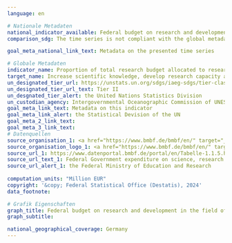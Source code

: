 ```yaml
---
language: en    

# Nationale Metadaten    
national_indicator_available: Federal budget on research and development in the field of coastal, ocean and polar science, geoscience    
comparison_sdg: The time series is not compliant with the global metadata, but provides additional information.    

goal_meta_national_link_text: Metadata on the presented time series    

# Globale Metadaten    
indicator_name: Proportion of total research budget allocated to research in the field of marine technology    
target_name: Increase scientific knowledge, develop research capacity and transfer marine technology, taking into account the Intergovernmental Oceanographic Commission Criteria and Guidelines on the Transfer of Marine Technology, in order to improve ocean health and to enhance the contribution of marine biodiversity to the development of developing countries, in particular small island developing States and least developed countries    
un_designated_tier_url: https://unstats.un.org/sdgs/iaeg-sdgs/tier-classification/    
un_designated_tier_url_text: Tier II    
un_desgnated_tier_alert: the United Nations Statistics Division    
un_custodian_agency: Intergovernmental Oceanographic Commission of UNESCO (IOC-UNESCO)    
goal_meta_link_text: Metadata on this indicator    
goal_meta_link_alert: the Statistical Devision of the UN    
goal_meta_2_link_text:     
goal_meta_3_link_text:         
# Datenquellen
source_organisation_1: <a href="https://www.bmbf.de/bmbf/en/" target="_blank" onclick="return confirm_alert('the Federal Ministry of Education and Research','En');"> Federal Ministry of Education and Research </a>
source_organisation_logo_1: <a href="https://www.bmbf.de/bmbf/en/" target="_blank" onclick="return confirm_alert('the Federal Ministry of Education and Research','En');"><img src="https://sdg-indikatoren.de/public/OrgImgEn/bmbf.png" alt="Logo bmbf" style="height:60px; width:148px"/></a>
source_url_1: https://www.datenportal.bmbf.de/portal/en/Tabelle-1.1.5.html
source_url_text_1: Federal Government expenditure on science, research and development, by funding areas and funding priorities
source_url_alert_1: the Federal Ministry of Education and Research
    
computation_units: "Million EUR"    
copyright: '&copy; Federal Statistical Office (Destatis), 2024'    
data_footnote:     

# Grafik Eigenschaften    
graph_title: Federal budget on research and development in the field of coastal, ocean and polar science, geoscience
graph_subtitle:     

national_geographical_coverage: Germany    
---
```


<span></span>